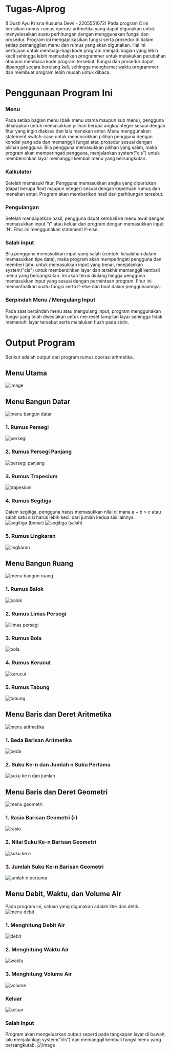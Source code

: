 # Tugas-Alprog
(I Gusti Ayu Krisna Kusuma Dewi - 2205551072)
Pada program C ini berisikan rumus-rumus operasi aritmetika yang dapat digunakan untuk menyelesaikan suatu perhitungan dengan menggunakan fungsi dan prosedur. Program ini mengaplikasikan fungsi serta prosedur di dalam setiap pemanggilan menu dan rumus yang akan digunakan. Hal ini bertujuan untuk membagi-bagi kode program menjadi bagian yang lebih kecil sehingga lebih memudahkan programmer untuk melakukan perubahan ataupun membaca kode program tersebut. Fungsi dan prosedur dapat dipanggil secara berulang kali, sehingga menghemat waktu programmer dan membuat program lebih mudah untuk dibaca.


# Penggunaan Program Ini
### Menu
Pada setiap bagian menu (baik menu utama maupun sub menu), pengguna diharapkan untuk memasukkan pilihan berupa angka/integer sesuai dengan fitur yang ingin diakses dan lalu menekan enter. Menu menggunakan statement switch-case untuk mencocokkan pilihan pengguna dengan kondisi yang ada dan memanggil fungsi atau prosedur sesuai dengan pilihan pengguna. Bila pengguna memasukkan pilihan yang salah, maka program akan memperingati pengguna, menjalankan system("cls") untuk membersihkan layar memanggil kembali menu yang bersangkutan.
### Kalkulator
Setelah memasuki fitur, Pengguna memasukkan angka yang diperlukan (dapat berupa float maupun integer) sesuai dengan keperluan rumus dan menekan enter. Program akan memberikan hasil dari perhitungan tersebut.
### Pengulangan 
Setelah mendapatkan hasil, pengguna dapat kembali ke menu awal dengan memasukkan input 'Y' atau keluar dari program dengan memasukkan input 'N'. Fitur ini menggunakan statement if-else.
### Salah input
Bila pengguna memasukkan input yang salah (contoh: kesalahan dalam memasukkan tipe data), maka program akan memperingati pengguna dan memberi tahu untuk memasukkan input yang benar, menjalankan system("cls") untuk membersihkan layar dan terakhir memanggil kembali menu yang bersangkutan. Ini akan terus diulang hingga pengguna memasukkan input yang sesuai dengan permintaan program. Fitur ini memanfaatkan suatu fungsi serta if-else dan bool dalam penggunaannya.
### Berpindah Menu / Mengulang Input
Pada saat berpindah menu atau mengulang input, program menggunakan fungsi yang telah disediakan untuk me-reset tampilan layar sehingga tidak memenuhi layar tersebut serta melalukan flush pada stdin.


# Output Program
Berikut adalah output dari program rumus operasi aritmetika.

## Menu Utama
![image](https://user-images.githubusercontent.com/113322119/196034833-e3baf98b-f806-42c7-9487-9d1fa8068e9d.png)

## Menu Bangun Datar
![menu bangun datar](https://user-images.githubusercontent.com/113322119/196032500-a28d5f68-e26d-483a-a53e-8f32d59e4527.png)
### 1. Rumus Persegi
![persegi](https://user-images.githubusercontent.com/113322119/196033773-5cfd830f-7392-40de-bb98-2619c1ab0e1a.png)
### 2. Rumus Persegi Panjang
![persegi panjang](https://user-images.githubusercontent.com/113322119/196033780-a544d7f5-f7cf-491a-be52-ba7685d9b608.png)
### 3. Rumus Trapesium
![trapesium](https://user-images.githubusercontent.com/113322119/196033792-5cd5aa30-77fe-4de8-91c0-d5ffd30bf69f.png)
### 4. Rumus Segitiga
Dalam segitiga, pengguna harus memasukkan nilai di mana a + b > c atau salah satu sisi harus lebih kecil dari jumlah kedua sisi lainnya.
![segitiga (benar)](https://user-images.githubusercontent.com/113322119/196033864-2aa0e1a5-616f-41a9-81d7-eacf2b8bf843.png)
![segitiga (salah)](https://user-images.githubusercontent.com/113322119/196033873-689ff52d-aa3f-4a61-bfdc-c62c976aca28.png)
### 5. Rumus Lingkaran
![lingkaran](https://user-images.githubusercontent.com/113322119/196033899-dfcd7ed8-3ab9-4de1-b66a-eeb9ed8ea124.png)


## Menu Bangun Ruang
![menu bangun ruang](https://user-images.githubusercontent.com/113322119/196032508-6dbc2dfc-0d31-4d63-a5a0-e029aee295df.png)
### 1. Rumus Balok
![balok](https://user-images.githubusercontent.com/113322119/196033971-18545303-9462-45a1-a24a-79b3f93c1663.png)
### 2. Rumus Limas Persegi
![limas persegi](https://user-images.githubusercontent.com/113322119/196033986-d654874d-1556-4e16-b1a4-e28b5f51f3e0.png)
### 3. Rumus Bola
![bola](https://user-images.githubusercontent.com/113322119/196034049-d24fcab4-a558-425a-80c7-f6f338553933.png)
### 4. Rumus Kerucut
![kerucut](https://user-images.githubusercontent.com/113322119/196034052-f85c96ee-9081-4044-b200-c8816d14daf4.png)
### 5. Rumus Tabung
![tabung](https://user-images.githubusercontent.com/113322119/196034059-033e2bbb-a5db-40d1-ae8b-d5de83a9bff8.png)


## Menu Baris dan Deret Aritmetika
![menu aritmetika](https://user-images.githubusercontent.com/113322119/196032515-fbb8c802-9f9a-4edc-8093-43595c29d0b8.png)
### 1. Beda Barisan Aritmetika
![beda](https://user-images.githubusercontent.com/113322119/196034375-03aa403f-b253-4627-9747-3f988cb2cd58.png)
### 2. Suku Ke-n dan Jumlah n Suku Pertama
![suku ke n dan jumlah](https://user-images.githubusercontent.com/113322119/196034380-582acb8a-5ff1-42bb-8335-e5b9eab5b660.png)

## Menu Baris dan Deret Geometri
![menu geometri](https://user-images.githubusercontent.com/113322119/196032520-c6bb82e9-fa4a-4fa9-b574-90dc7936e223.png)
### 1. Rasio Barisan Geometri (r)
![rasio](https://user-images.githubusercontent.com/113322119/196034357-776274d2-8a71-4081-9caa-92618789a216.png)
### 2. Nilai Suku Ke-n Barisan Geometri
![suku ke n](https://user-images.githubusercontent.com/113322119/196034366-2de24782-0a47-4e71-b8e7-8ff9e235ad65.png)
### 3. Jumlah Suku Ke-n Barisan Geometri
![jumlah n pertama](https://user-images.githubusercontent.com/113322119/196034345-4fcd87b7-a9ee-4b64-8ca9-d6bb354a13d7.png)

## Menu Debit, Waktu, dan Volume Air
Pada program ini, satuan yang digunakan adalah liter dan detik.
![menu debit](https://user-images.githubusercontent.com/113322119/196032529-e287e936-9ea4-4b7c-8989-14f4191c8bf6.png)
### 1. Menghitung Debit Air
![debit](https://user-images.githubusercontent.com/113322119/196034335-06009e64-8af7-4058-810e-0feda2c67bbc.png)
### 2. Menghitung Waktu Air
![waktu](https://user-images.githubusercontent.com/113322119/196034341-f2ebc5a2-a85c-42d5-996f-626552889fb5.png)
### 3. Menghitung Volume Air
![volume](https://user-images.githubusercontent.com/113322119/196034339-8748ab5a-40f5-4001-9f61-74d15ba1faaa.png)

### Keluar
![keluar](https://user-images.githubusercontent.com/113322119/196035650-78e9162f-c36f-4550-bd51-e8bc48e9301c.png)

### Salah Input
Program akan mengeluarkan output seperti pada tangkapan layar di bawah, lalu menjalankan system("cls") dan memanggil kembali fungsi menu yang bersangkutab.
![image](https://user-images.githubusercontent.com/113322119/196036063-6b3d70b2-9a99-407f-b7ea-ea94b3a45e00.png)
